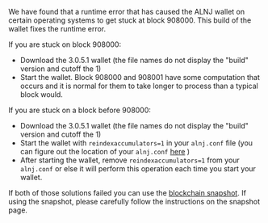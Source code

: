 We have found that a runtime error that has caused the ALNJ wallet on certain operating systems to get stuck at block 908000. This build of the wallet fixes the runtime error.

If you are stuck on block 908000:
- Download the 3.0.5.1 wallet (the file names do not display the "build" version and cutoff the 1)
- Start the wallet. Block 908000 and 908001 have some computation that occurs and it is normal for them to take longer to process than a typical block would.

If you are stuck on a block before 908000:
- Download the 3.0.5.1 wallet (the file names do not display the "build" version and cutoff the 1)
- Start the wallet with `reindexaccumulators=1` in your `alnj.conf` file (you can figure out the location of your `alnj.conf` [here](https://alnj.freshdesk.com/support/solutions/articles/30000004664-where-are-my-wallet-dat-blockchain-and-configuration-conf-files-located-) )
- After starting the wallet, remove `reindexaccumulators=1` from your `alnj.conf` or else it will perform this operation each time you start your wallet.

If both of those solutions failed you can use the [blockchain snapshot](http://178.254.23.111/~pub/ALNJ/Daily-Snapshots-Html/ALNJ-Daily-Snapshots.html). If using the snapshot, please carefully follow the instructions on the snapshot page.
